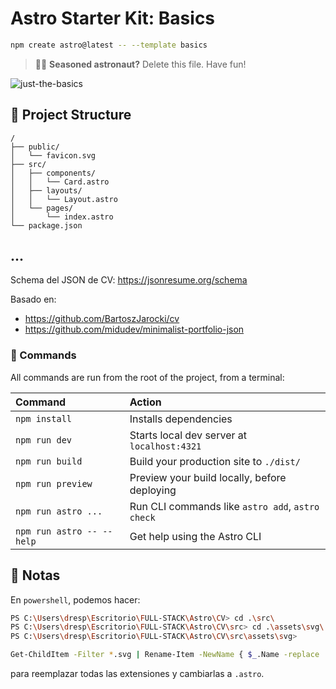 # Astro Starter Kit: Basics

```sh
npm create astro@latest -- --template basics
```

> 🧑‍🚀 **Seasoned astronaut?** Delete this file. Have fun!

![just-the-basics](https://github.com/withastro/astro/assets/2244813/a0a5533c-a856-4198-8470-2d67b1d7c554)

## 🚀 Project Structure

```text
/
├── public/
│   └── favicon.svg
├── src/
│   ├── components/
│   │   └── Card.astro
│   ├── layouts/
│   │   └── Layout.astro
│   └── pages/
│       └── index.astro
└── package.json
```

## ...
Schema del JSON de CV:
https://jsonresume.org/schema

Basado en:
- https://github.com/BartoszJarocki/cv
- https://github.com/midudev/minimalist-portfolio-json

### 🧞 Commands

All commands are run from the root of the project, from a terminal:

| Command                   | Action                                           |
| :------------------------ | :----------------------------------------------- |
| `npm install`             | Installs dependencies                            |
| `npm run dev`             | Starts local dev server at `localhost:4321`      |
| `npm run build`           | Build your production site to `./dist/`          |
| `npm run preview`         | Preview your build locally, before deploying     |
| `npm run astro ...`       | Run CLI commands like `astro add`, `astro check` |
| `npm run astro -- --help` | Get help using the Astro CLI                     |

## 👀 Notas

En `powershell`, podemos hacer:
```bash
PS C:\Users\dresp\Escritorio\FULL-STACK\Astro\CV> cd .\src\
PS C:\Users\dresp\Escritorio\FULL-STACK\Astro\CV\src> cd .\assets\svg\
PS C:\Users\dresp\Escritorio\FULL-STACK\Astro\CV\src\assets\svg>

Get-ChildItem -Filter *.svg | Rename-Item -NewName { $_.Name -replace '\.svg$', '.astro' }
```
para reemplazar todas las extensiones y cambiarlas a `.astro`.
